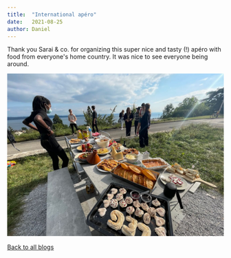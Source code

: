 ```yaml
---
title:  "International apéro"
date:   2021-08-25
author: Daniel
---
```


Thank you Sarai & co. for organizing this super nice and tasty (!) apéro with food from everyone's home country. It was nice to see everyone being around.

<div class="layout-blog" markdown="1">
<body>

<script src="https://cdn.jsdelivr.net/npm/jquery@3.5.1/dist/jquery.min.js"></script>
<link rel="stylesheet" href="https://cdn.jsdelivr.net/gh/fancyapps/fancybox@3.5.7/dist/jquery.fancybox.min.css" />
<script src="https://cdn.jsdelivr.net/gh/fancyapps/fancybox@3.5.7/dist/jquery.fancybox.min.js"></script>

<a href="/images/blog/blog_2021-08-25/1.jpeg" data-fancybox="gallery" data-caption="Getting all the food ready and waiting for everyone to join">
	<img src="/images/blog/blog_2021-08-25/1.jpeg" alt="" />
</a>

</body>
</div>

[Back to all blogs](/blog/)
